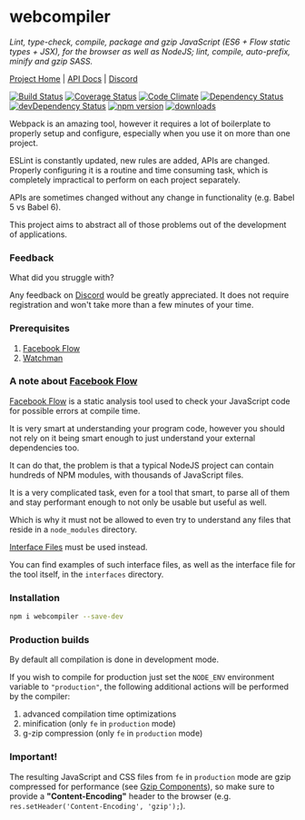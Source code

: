 # webcompiler
*Lint, type-check, compile, package and gzip JavaScript (ES6 + Flow static types + JSX), for the browser as well as
NodeJS; lint, compile, auto-prefix, minify and gzip SASS.*

[Project Home](https://github.com/thealjey/webcompiler)
|
[API Docs](https://thealjey.github.io/webcompiler)
|
[Discord]

[![Build Status](https://travis-ci.org/thealjey/webcompiler.svg?branch=master)](https://travis-ci.org/thealjey/webcompiler)
[![Coverage Status](https://coveralls.io/repos/thealjey/webcompiler/badge.svg?branch=master&service=github)](https://coveralls.io/github/thealjey/webcompiler?branch=master)
[![Code Climate](https://codeclimate.com/github/thealjey/webcompiler/badges/gpa.svg)](https://codeclimate.com/github/thealjey/webcompiler)
[![Dependency Status](https://david-dm.org/thealjey/webcompiler.svg)](https://david-dm.org/thealjey/webcompiler)
[![devDependency Status](https://david-dm.org/thealjey/webcompiler/dev-status.svg)](https://david-dm.org/thealjey/webcompiler#info=devDependencies)
[![npm version](https://badge.fury.io/js/webcompiler.svg)](https://www.npmjs.com/package/webcompiler)
[![downloads](https://img.shields.io/npm/dm/webcompiler.svg)](https://www.npmjs.com/package/webcompiler)

Webpack is an amazing tool, however it requires a lot of boilerplate to properly setup and configure, especially when
you use it on more than one project.

ESLint is constantly updated, new rules are added, APIs are changed. Properly configuring it is a routine and time
consuming task, which is completely impractical to perform on each project separately.

APIs are sometimes changed without any change in functionality (e.g. Babel 5 vs Babel 6).

This project aims to abstract all of those problems out of the development of applications.

### Feedback

What did you struggle with?

Any feedback on [Discord] would be greatly appreciated. It does not require registration and won't take more than a few minutes of your time.

### Prerequisites

1. [Facebook Flow](http://flowtype.org/)
2. [Watchman](https://facebook.github.io/watchman/)

### A note about [Facebook Flow](http://flowtype.org/)

[Facebook Flow](http://flowtype.org/) is a static analysis tool used to check your JavaScript code for possible errors
at compile time.

It is very smart at understanding your program code, however you should not rely on it being smart enough to just
understand your external dependencies too.

It can do that, the problem is that a typical NodeJS project can contain hundreds of NPM modules, with thousands of
JavaScript files.

It is a very complicated task, even for a tool that smart, to parse all of them and stay performant enough to not only
be usable but useful as well.

Which is why it must not be allowed to even try to understand any files that reside in a `node_modules` directory.

[Interface Files](http://flowtype.org/docs/declarations.html) must be used instead.

You can find examples of such interface files, as well as the interface file for the tool itself, in the `interfaces` directory.

### Installation

```bash
npm i webcompiler --save-dev
```

### Production builds

By default all compilation is done in development mode.

If you wish to compile for production just set the `NODE_ENV` environment variable to `"production"`, the following
additional actions will be performed by the compiler:

1. advanced compilation time optimizations
2. minification (only `fe` in `production` mode)
3. g-zip compression (only `fe` in `production` mode)

### Important!

The resulting JavaScript and CSS files from `fe` in `production` mode are gzip compressed for performance
(see [Gzip Components](https://developer.yahoo.com/performance/rules.html#gzip)), so make sure to provide a
**"Content-Encoding"** header to the browser (e.g. `res.setHeader('Content-Encoding', 'gzip');`).

[Discord]: https://discord.gg/0blXIxApyTu9qXno
